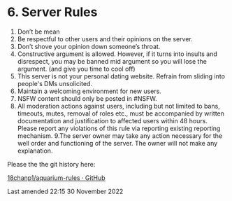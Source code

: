 # 6. Server Rules


1. Don’t be mean
2. Be respectful to other users and their opinions on the server.
3. Don’t shove your opinion down someone’s throat.
4. Constructive argument is allowed. However, if it turns into insults and disrespect, you may be banned mid argument so you will lose the argument. (and give you time to cool off)
5. This server is not your personal dating website. Refrain from sliding into people's DMs unsolicited.
6. Maintain a welcoming environment for new users.
7. NSFW content should only be posted in #NSFW.
8. All moderation actions against users, including but not limited to bans, timeouts, mutes, removal of roles etc., must be accompanied by written documentation and justification to affected users within 48 hours. Please report any violations of this rule via reporting existing reporting mechanism. 
9.The server owner may take any action necessary for the well order and functioning of the server. The owner will not make any explanation.



Please the the git history here:

[18chanp1/aquarium-rules · GitHub](https://github.com/18chanp1/aquarium-rules)

Last amended 22:15 30 November 2022


